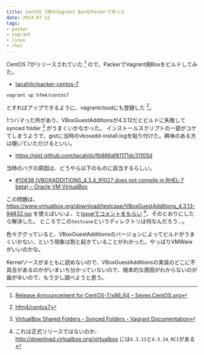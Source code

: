 ```yaml
---
title: CentOS 7用のVagrant BoxをPackerで作った
date: 2014-07-12
tags:
- packer
- vagrant
- linux
- rhel
---
```

CentOS 7がリリースされていた [^1] ので、PackerでVagrant用Boxをビルドしてみた。

- [tacahilo/packer-centos-7](https://github.com/tacahilo/packer-centos-7/)

```
vagrant up hfm4/centos7
```

とすればアップできるように、vagrantcloudにも登録した [^2]。

1つハマった所があり、VBoxGuestAdditionsが4.3.12だとビルドに失敗してsynced folder [^3] がうまくいかなかった。
インストールスクリプトの一部がコケてしまうようで、gistに当時のvboxadd-install.logを貼り付けた。興味のある方は覗いていただけるといい。

- https://gist.github.com/tacahilo/fb866af81171dc31105d

当時のバグの原因は、どうやら以下のものに該当するらしい。

- [#12638 (VBOXADDITIONS_4.3.4_91027 does not compile in RHEL-7 beta) – Oracle VM VirtualBox](https://www.virtualbox.org/ticket/12638)

この問題は、https://www.virtualbox.org/download/testcase/VBoxGuestAdditions_4.3.13-94832.iso を使えばいいよ、と[Issueでコメントをもらい](https://github.com/tacahilo/packer-centos-7/issues/1#issuecomment-48670603) [^4]、そのとおりにしたら解決した。
ところでこの`testcase`というディレクトリは何なんだろう…。

色々ググっていると、VBoxGuestAdditionsのバージョンによってビルドがうまくいかない、という現象は割と起きていることがわかった。やっぱりVMWareがいいのかな。


Kernelソースがまともに読めないので、VBoxGuestAdditionsの実装のどこに不具合があるのかがいまいち分かっていないので、根本的な原因がわからないのが歯がゆいので、もう少し調べようと思う。

[^1]: [Release Announcement for CentOS-7/x86_64 – Seven.CentOS.org](http://seven.centos.org/2014/07/release-announcement-for-centos-7x86_64/)
[^2]: [hfm4/centos7](https://vagrantcloud.com/hfm4/centos7)
[^3]: [VirtualBox Shared Folders - Synced Folders - Vagrant Documentation](http://docs.vagrantup.com/v2/synced-folders/virtualbox.html)
[^4]: これは正式リリースではないのか、http://download.virtualbox.org/virtualbox には`4.3.12`と`4.3.14_RC1`がある
